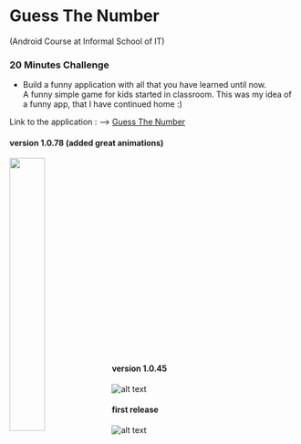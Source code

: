 # Guess The Number
(Android Course at Informal School of IT)

### 20 Minutes Challenge
* Build a funny application with all that you have learned until now.  
A funny simple game for kids started in classroom. This was my idea of a funny app, that I have continued home :)

Link to the application : --> [Guess The Number](https://play.google.com/store/apps/details?id=cristian.babarusi.guessthenumber)

#### version 1.0.78 (added great animations)
<a href="url"><img src="https://i.imgur.com/v21CU29.png" align="left" height="35%" width="35%" ></a>

<br><br><br><br><br><br><br><br><br><br><br><br><br><br><br><br><br><br><br><br>
#### version 1.0.45
![alt text](https://i.imgur.com/LbDd6Sl.jpg)

#### first release
![alt text](https://i.imgur.com/mWxYqcF.jpg)
